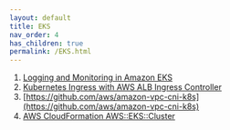 ```yaml
---
layout: default
title: EKS
nav_order: 4
has_children: true
permalink: /EKS.html
---
```

1. [Logging and Monitoring in Amazon EKS](https://docs.aws.amazon.com/eks/latest/userguide/logging-monitoring.html)
1. [Kubernetes Ingress with AWS ALB Ingress Controller](https://aws.amazon.com/blogs/opensource/kubernetes-ingress-aws-alb-ingress-controller/)
1. [https://github.com/aws/amazon-vpc-cni-k8s](https://github.com/aws/amazon-vpc-cni-k8s)
1. [AWS CloudFormation AWS::EKS::Cluster](https://docs.aws.amazon.com/AWSCloudFormation/latest/UserGuide/aws-resource-eks-cluster.html)
